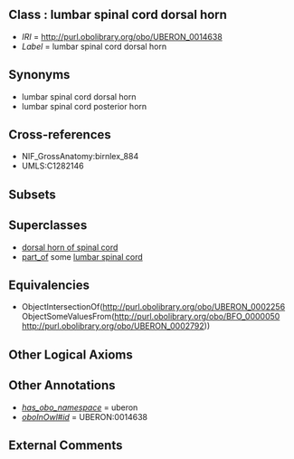 
## Class : lumbar spinal cord dorsal horn

 * *IRI* = http://purl.obolibrary.org/obo/UBERON_0014638
 * *Label* = lumbar spinal cord dorsal horn

## Synonyms

 * lumbar spinal cord dorsal horn
 * lumbar spinal cord posterior horn

## Cross-references

 * NIF_GrossAnatomy:birnlex_884
 * UMLS:C1282146

## Subsets


## Superclasses

 * [dorsal horn of spinal cord](../../UBERON/56/UBERON_0002256.md)
 * [part_of](../../BFO/50/BFO_0000050.md) some [lumbar spinal cord](../../UBERON/92/UBERON_0002792.md)

## Equivalencies

 * ObjectIntersectionOf(<http://purl.obolibrary.org/obo/UBERON_0002256> ObjectSomeValuesFrom(<http://purl.obolibrary.org/obo/BFO_0000050> <http://purl.obolibrary.org/obo/UBERON_0002792>))

## Other Logical Axioms


## Other Annotations

 * *[has_obo_namespace](../../ce/oboInOwl#hasOBONamespace.md)* = uberon
 * *[oboInOwl#id](../../id/oboInOwl#id.md)* = UBERON:0014638

## External Comments

